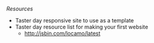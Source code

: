 *Resources*

- Taster day responsive site to use as a template
- Taster day resource list for making your first website
    - http://jsbin.com/locamo/latest